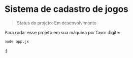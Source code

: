 # Sistema de cadastro de jogos

>Status do projeto: Em desenvolvimento

Para rodar esse projeto em sua máquina por favor digite:
```
node app.js
```

:)
